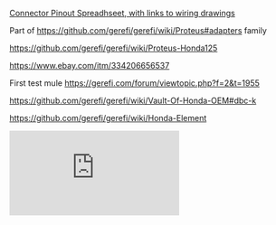 [Connector Pinout Spreadhseet, with links to wiring drawings](https://docs.google.com/spreadsheets/d/1G6FDarE99hbd0HSs6bh5kEkZy6p-kYTxa0NcJpE1HUc)

Part of https://github.com/gerefi/gerefi/wiki/Proteus#adapters family

https://github.com/gerefi/gerefi/wiki/Proteus-Honda125

https://www.ebay.com/itm/334206656537

First test mule https://gerefi.com/forum/viewtopic.php?f=2&t=1955

https://github.com/gerefi/gerefi/wiki/Vault-Of-Honda-OEM#dbc-k

https://github.com/gerefi/gerefi/wiki/Honda-Element


![x](https://gerefi.com/forum/download/file.php?id=8391)
